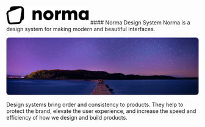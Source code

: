 <img src="./_assets/logo-big.svg" height="48px">
#### Norma Design System
Norma is a design system for making modern and beautiful interfaces. 

<img src="./_assets/bg.jpg"
     srcset="./_assets/bg@2x.jpg 2x"
     alt="Norma constellation">

Design systems bring order and consistency to products. They help to protect the brand, elevate the user experience, and increase the speed and efficiency of how we design and build products.